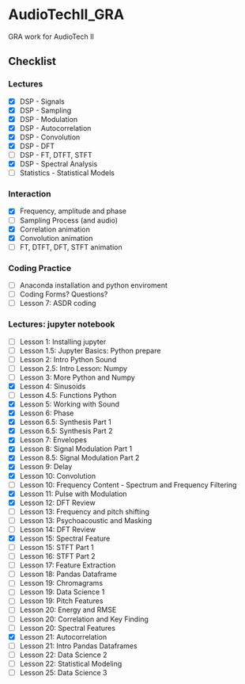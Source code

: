 # AudioTechII_GRA
GRA work for AudioTech II

## Checklist
### Lectures
- [x] DSP - Signals
- [x] DSP - Sampling
- [x] DSP - Modulation
- [x] DSP - Autocorrelation
- [x] DSP - Convolution
- [x] DSP - DFT
- [ ] DSP - FT, DTFT, STFT
- [x] DSP - Spectral Analysis
- [ ] Statistics - Statistical Models

### Interaction
- [x] Frequency, amplitude and phase
- [ ] Sampling Process (and audio)
- [x] Correlation animation
- [x] Convolution animation
- [ ] FT, DTFT, DFT, STFT animation

### Coding Practice
- [ ] Anaconda installation and python enviroment
- [ ] Coding Forms? Questions?
- [ ] Lesson 7: ASDR coding

### Lectures: jupyter notebook
- [ ] Lesson 1: Installing jupyter
- [ ] Lesson 1.5: Jupyter Basics: Python prepare
- [ ] Lesson 2: Intro Python Sound
- [ ] Lesson 2.5: Intro Lesson: Numpy
- [ ] Lesson 3: More Python and Numpy
- [x] Lesson 4: Sinusoids
- [ ] Lesson 4.5: Functions Python
- [x] Lesson 5: Working with Sound
- [x] Lesson 6: Phase
- [x] Lesson 6.5: Synthesis Part 1
- [x] Lesson 6.5: Synthesis Part 2
- [x] Lesson 7: Envelopes
- [x] Lesson 8: Signal Modulation Part 1
- [x] Lesson 8.5: Signal Modulation Part 2
- [x] Lesson 9: Delay
- [x] Lesson 10: Convolution
- [ ] Lesson 10: Frequency Content - Spectrum and Frequency Filtering
- [x] Lesson 11: Pulse with Modulation
- [x] Lesson 12: DFT Review
- [ ] Lesson 13: Frequency and pitch shifting
- [ ] Lesson 13: Psychoacoustic and Masking
- [ ] Lesson 14: DFT Review
- [x] Lesson 15: Spectral Feature
- [ ] Lesson 15: STFT Part 1
- [ ] Lesson 16: STFT Part 2
- [ ] Lesson 17: Feature Extraction
- [ ] Lesson 18: Pandas Dataframe
- [ ] Lesson 19: Chromagrams
- [ ] Lesson 19: Data Science 1
- [ ] Lesson 19: Pitch Features
- [ ] Lesson 20: Energy and RMSE
- [ ] Lesson 20: Correlation and Key Finding
- [ ] Lesson 20: Spectral Features
- [x] Lesson 21: Autocorrelation
- [ ] Lesson 21: Intro Pandas Dataframes
- [ ] Lesson 22: Data Science 2
- [ ] Lesson 22: Statistical Modeling
- [ ] Lesson 25: Data Science 3